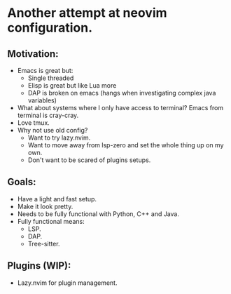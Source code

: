 # Another attempt at neovim configuration.

## Motivation:

- Emacs is great but:
	- Single threaded
	- Elisp is great but like Lua more
	- DAP is broken on emacs (hangs when investigating complex java variables)
- What about systems where I only have access to terminal? Emacs from terminal is cray-cray.
- Love tmux.
- Why not use old config?
	- Want to try lazy.nvim.
	- Want to move away from lsp-zero and set the whole thing up on my own.
	- Don't want to be scared of plugins setups.

## Goals:

- Have a light and fast setup.
- Make it look pretty.
- Needs to be fully functional with Python, C++ and Java.
- Fully functional means:
	- LSP.
	- DAP.
	- Tree-sitter.

## Plugins (WIP):

- Lazy.nvim for plugin management.
